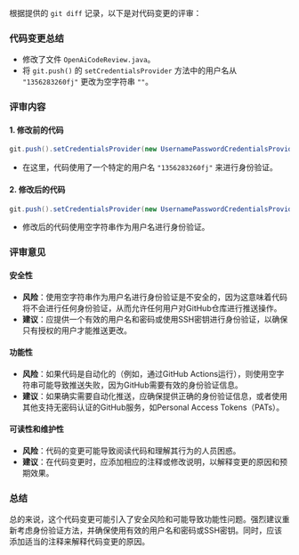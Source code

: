 根据提供的 `git diff` 记录，以下是对代码变更的评审：

### 代码变更总结
- 修改了文件 `OpenAiCodeReview.java`。
- 将 `git.push()` 的 `setCredentialsProvider` 方法中的用户名从 `"1356283260fj"` 更改为空字符串 `""`。

### 评审内容

#### 1. 修改前的代码
```java
git.push().setCredentialsProvider(new UsernamePasswordCredentialsProvider(token, "1356283260fj")).call();
```
- 在这里，代码使用了一个特定的用户名 `"1356283260fj"` 来进行身份验证。

#### 2. 修改后的代码
```java
git.push().setCredentialsProvider(new UsernamePasswordCredentialsProvider(token, "")).call();
```
- 修改后的代码使用空字符串作为用户名进行身份验证。

### 评审意见

#### 安全性
- **风险**：使用空字符串作为用户名进行身份验证是不安全的，因为这意味着代码将不会进行任何身份验证，从而允许任何用户对GitHub仓库进行推送操作。
- **建议**：应提供一个有效的用户名和密码或使用SSH密钥进行身份验证，以确保只有授权的用户才能推送更改。

#### 功能性
- **风险**：如果代码是自动化的（例如，通过GitHub Actions运行），则使用空字符串可能导致推送失败，因为GitHub需要有效的身份验证信息。
- **建议**：如果确实需要自动化推送，应确保提供正确的身份验证信息，或者使用其他支持无密码认证的GitHub服务，如Personal Access Tokens（PATs）。

#### 可读性和维护性
- **风险**：代码的变更可能导致阅读代码和理解其行为的人员困惑。
- **建议**：在代码变更时，应添加相应的注释或修改说明，以解释变更的原因和预期效果。

### 总结
总的来说，这个代码变更可能引入了安全风险和可能导致功能性问题。强烈建议重新考虑身份验证方法，并确保使用有效的用户名和密码或SSH密钥。同时，应该添加适当的注释来解释代码变更的原因。